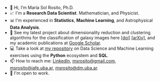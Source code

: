 - 👋 Hi, I’m María Sol Rosito, Ph.D.
- :chart_with_upwards_trend: I'm a **Research Data Scientist**. Mathematician, and Physicist.
- :bar_chart: I'm experienced in **Statistics**, **Machine Learning**, and Astrophysical **Data Analysis**.
- :telescope: See my latest project about dimensionality reduction and clustering algorithms for the classification of galaxy images here [[doi]](https://www.aanda.org/component/article?access=doi&doi=10.1051/0004-6361/202244707) [[arXiv]](https://arxiv.org/abs/2212.03999), and my academic publications at [Google Scholar](https://scholar.google.com/citations?hl=es&user=rvD44CsAAAAJ&view_op=list_works&sortby=pubdate).
- :computer: Take a look at [my repository](https://github.com/msrosito/datascience-machinelearning) on Data Science and Machine Learning exercises using the **Python** ecosystem and **SQL**.
- 📫 How to reach me: [LinkedIn](https://www.linkedin.com/in/mar%C3%ADa-sol-rosito-phd-3686104a/), msrosito@gmail.com, msrosito@iafe.uba.ar, msrosito@dm.uba.ar.
- :muscle: I'm open to work.



<!-- - 👋 Hi, I’m @msrosito
- 👀 I’m interested in ...
- 🌱 I’m currently learning ...
- 💞️ I’m looking to collaborate on ...
- 📫 How to reach me ...
 -->
<!---
msrosito/msrosito is a ✨ special ✨ repository because its `README.md` (this file) appears on your GitHub profile.
You can click the Preview link to take a look at your changes.
--->
